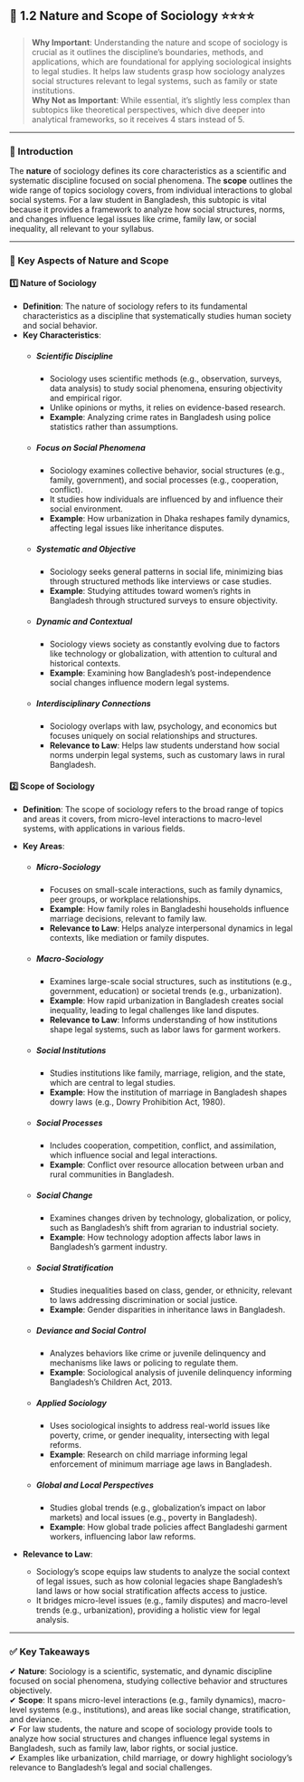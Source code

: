 ## 📑 1.2 Nature and Scope of Sociology ⭐⭐⭐⭐

> **Why Important**: Understanding the nature and scope of sociology is crucial as it outlines the discipline’s boundaries, methods, and applications, which are foundational for applying sociological insights to legal studies. It helps law students grasp how sociology analyzes social structures relevant to legal systems, such as family or state institutions.  
> **Why Not as Important**: While essential, it’s slightly less complex than subtopics like theoretical perspectives, which dive deeper into analytical frameworks, so it receives 4 stars instead of 5.

---

### 📌 Introduction

The **nature** of sociology defines its core characteristics as a scientific and systematic discipline focused on social phenomena. The **scope** outlines the wide range of topics sociology covers, from individual interactions to global social systems. For a law student in Bangladesh, this subtopic is vital because it provides a framework to analyze how social structures, norms, and changes influence legal issues like crime, family law, or social inequality, all relevant to your syllabus.

---

### 🔑 Key Aspects of Nature and Scope

#### 1️⃣ Nature of Sociology

- **Definition**: The nature of sociology refers to its fundamental characteristics as a discipline that systematically studies human society and social behavior.
- **Key Characteristics**:
    - ##### Scientific Discipline
        
        - Sociology uses scientific methods (e.g., observation, surveys, data analysis) to study social phenomena, ensuring objectivity and empirical rigor.
        - Unlike opinions or myths, it relies on evidence-based research.
        - **Example**: Analyzing crime rates in Bangladesh using police statistics rather than assumptions.
    - ##### Focus on Social Phenomena
        
        - Sociology examines collective behavior, social structures (e.g., family, government), and social processes (e.g., cooperation, conflict).
        - It studies how individuals are influenced by and influence their social environment.
        - **Example**: How urbanization in Dhaka reshapes family dynamics, affecting legal issues like inheritance disputes.
    - ##### Systematic and Objective
        
        - Sociology seeks general patterns in social life, minimizing bias through structured methods like interviews or case studies.
        - **Example**: Studying attitudes toward women’s rights in Bangladesh through structured surveys to ensure objectivity.
    - ##### Dynamic and Contextual
        
        - Sociology views society as constantly evolving due to factors like technology or globalization, with attention to cultural and historical contexts.
        - **Example**: Examining how Bangladesh’s post-independence social changes influence modern legal systems.
    - ##### Interdisciplinary Connections
        
        - Sociology overlaps with law, psychology, and economics but focuses uniquely on social relationships and structures.
        - **Relevance to Law**: Helps law students understand how social norms underpin legal systems, such as customary laws in rural Bangladesh.

#### 2️⃣ Scope of Sociology

- **Definition**: The scope of sociology refers to the broad range of topics and areas it covers, from micro-level interactions to macro-level systems, with applications in various fields.
    
- **Key Areas**:
    
    - ##### Micro-Sociology
        
        - Focuses on small-scale interactions, such as family dynamics, peer groups, or workplace relationships.
        - **Example**: How family roles in Bangladeshi households influence marriage decisions, relevant to family law.
        - **Relevance to Law**: Helps analyze interpersonal dynamics in legal contexts, like mediation or family disputes.
    - ##### Macro-Sociology
        
        - Examines large-scale social structures, such as institutions (e.g., government, education) or societal trends (e.g., urbanization).
        - **Example**: How rapid urbanization in Bangladesh creates social inequality, leading to legal challenges like land disputes.
        - **Relevance to Law**: Informs understanding of how institutions shape legal systems, such as labor laws for garment workers.
    - ##### Social Institutions
        
        - Studies institutions like family, marriage, religion, and the state, which are central to legal studies.
        - **Example**: How the institution of marriage in Bangladesh shapes dowry laws (e.g., Dowry Prohibition Act, 1980).
    - ##### Social Processes
        
        - Includes cooperation, competition, conflict, and assimilation, which influence social and legal interactions.
        - **Example**: Conflict over resource allocation between urban and rural communities in Bangladesh.
    - ##### Social Change
        
        - Examines changes driven by technology, globalization, or policy, such as Bangladesh’s shift from agrarian to industrial society.
        - **Example**: How technology adoption affects labor laws in Bangladesh’s garment industry.
    - ##### Social Stratification
        
        - Studies inequalities based on class, gender, or ethnicity, relevant to laws addressing discrimination or social justice.
        - **Example**: Gender disparities in inheritance laws in Bangladesh.
    - ##### Deviance and Social Control
        
        - Analyzes behaviors like crime or juvenile delinquency and mechanisms like laws or policing to regulate them.
        - **Example**: Sociological analysis of juvenile delinquency informing Bangladesh’s Children Act, 2013.
    - ##### Applied Sociology
        
        - Uses sociological insights to address real-world issues like poverty, crime, or gender inequality, intersecting with legal reforms.
        - **Example**: Research on child marriage informing legal enforcement of minimum marriage age laws in Bangladesh.
    - ##### Global and Local Perspectives
        
        - Studies global trends (e.g., globalization’s impact on labor markets) and local issues (e.g., poverty in Bangladesh).
        - **Example**: How global trade policies affect Bangladeshi garment workers, influencing labor law reforms.
- **Relevance to Law**:
    
    - Sociology’s scope equips law students to analyze the social context of legal issues, such as how colonial legacies shape Bangladesh’s land laws or how social stratification affects access to justice.
    - It bridges micro-level issues (e.g., family disputes) and macro-level trends (e.g., urbanization), providing a holistic view for legal analysis.

---

### ✅ Key Takeaways

✔ **Nature**: Sociology is a scientific, systematic, and dynamic discipline focused on social phenomena, studying collective behavior and structures objectively.  
✔ **Scope**: It spans micro-level interactions (e.g., family dynamics), macro-level systems (e.g., institutions), and areas like social change, stratification, and deviance.  
✔ For law students, the nature and scope of sociology provide tools to analyze how social structures and changes influence legal systems in Bangladesh, such as family law, labor rights, or social justice.  
✔ Examples like urbanization, child marriage, or dowry highlight sociology’s relevance to Bangladesh’s legal and social challenges.